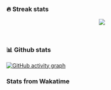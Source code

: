 ### 🔥 Streak stats

<p align="center">
    <img src="https://github-readme-streak-stats.herokuapp.com/?user=rithviknishad&theme=vue&hide_border=true"/>
</p>

<br>

### 📊 Github stats

[![GitHub activity graph](https://activity-graph.herokuapp.com/graph?username=rithviknishad&theme=github-light)](https://github.com/ashutosh00710/github-readme-activity-graph)

### Stats from Wakatime

<!--START_SECTION:waka-->

<!--END_SECTION:waka-->
